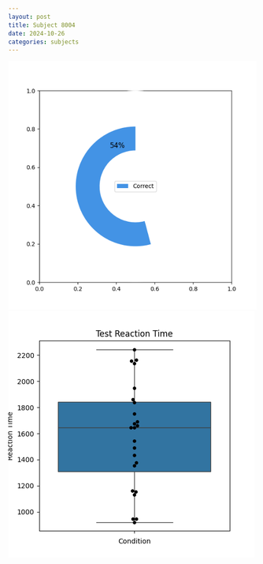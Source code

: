 ```yaml
---
layout: post
title: Subject 8004
date: 2024-10-26
categories: subjects
---
```


![](data/8004/run-25/8004_FN_acc_test.png)
![](data/8004/run-25/8004_FN_rt.png)
